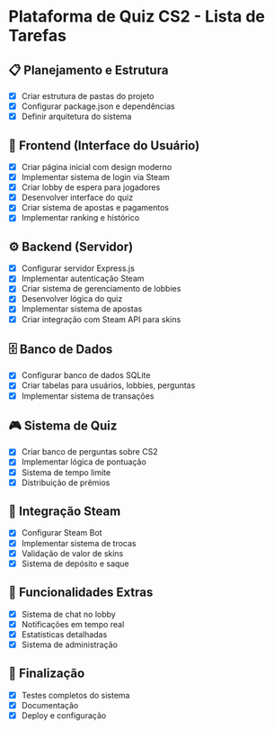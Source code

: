 # Plataforma de Quiz CS2 - Lista de Tarefas

## 📋 Planejamento e Estrutura
- [x] Criar estrutura de pastas do projeto
- [x] Configurar package.json e dependências
- [x] Definir arquitetura do sistema

## 🎨 Frontend (Interface do Usuário)
- [x] Criar página inicial com design moderno
- [x] Implementar sistema de login via Steam
- [x] Criar lobby de espera para jogadores
- [x] Desenvolver interface do quiz
- [x] Criar sistema de apostas e pagamentos
- [x] Implementar ranking e histórico

## ⚙️ Backend (Servidor)
- [x] Configurar servidor Express.js
- [x] Implementar autenticação Steam
- [x] Criar sistema de gerenciamento de lobbies
- [x] Desenvolver lógica do quiz
- [x] Implementar sistema de apostas
- [x] Criar integração com Steam API para skins

## 🗄️ Banco de Dados
- [x] Configurar banco de dados SQLite
- [x] Criar tabelas para usuários, lobbies, perguntas
- [x] Implementar sistema de transações

## 🎮 Sistema de Quiz
- [x] Criar banco de perguntas sobre CS2
- [x] Implementar lógica de pontuação
- [x] Sistema de tempo limite
- [x] Distribuição de prêmios

## 🔧 Integração Steam
- [x] Configurar Steam Bot
- [x] Implementar sistema de trocas
- [x] Validação de valor de skins
- [x] Sistema de depósito e saque

## 📱 Funcionalidades Extras
- [x] Sistema de chat no lobby
- [x] Notificações em tempo real
- [x] Estatísticas detalhadas
- [x] Sistema de administração

## 🚀 Finalização
- [x] Testes completos do sistema
- [x] Documentação
- [x] Deploy e configuração